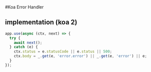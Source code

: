 #Koa Error Handler
## implementation (koa 2)
```js
app.use(async (ctx, next) => {
  try {
    await next();
  } catch (e) {
    ctx.status = e.statusCode || e.status || 500;
    ctx.body = _.get(e, 'error.error') || _.get(e, 'error') || e;
  }
});
```
